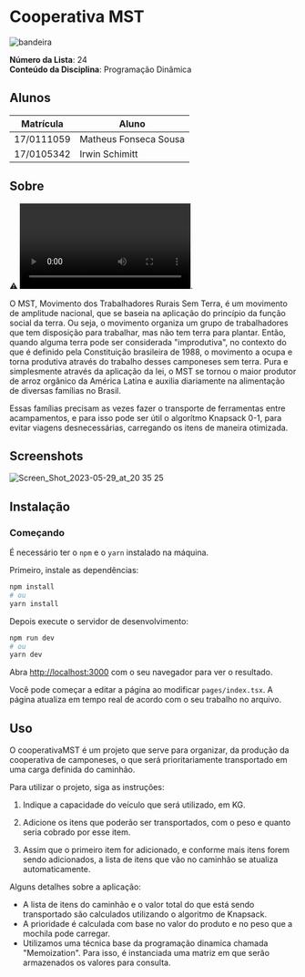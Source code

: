 # Cooperativa MST

![bandeira](https://github.com/projeto-de-algoritmos/Greed_CooperativaMST/assets/54778783/c4cf29ef-ae7f-4dd1-9b55-68c1920f8c66)

**Número da Lista**: 24<br>
**Conteúdo da Disciplina**: Programação Dinâmica<br>

## Alunos

| Matrícula  | Aluno                 |
| ---------- | --------------------- |
| 17/0111059 | Matheus Fonseca Sousa |
| 17/0105342 | Irwin Schimitt        |

## Sobre

⚠️ ![Vídeo com a explicação](./Explica%C3%A7%C3%A3o.mp4).

O MST, Movimento dos Trabalhadores Rurais Sem Terra, é um movimento de amplitude nacional, que se baseia na aplicação do princípio da função social da terra. Ou seja, o movimento organiza um grupo de trabalhadores que tem disposição para trabalhar, mas não tem terra para plantar. Então, quando alguma terra pode ser considerada "improdutiva", no contexto do que é definido pela Constituição brasileira de 1988, o movimento a ocupa e torna produtiva através do trabalho desses camponeses sem terra. Pura e simplesmente através da aplicação da lei, o MST se tornou o maior produtor de arroz orgânico da América Latina e auxilia diariamente na alimentação de diversas famílias no Brasil.

Essas famílias precisam as vezes fazer o transporte de ferramentas entre acampamentos, e para isso pode ser útil o algorítmo Knapsack 0-1, para evitar viagens desnecessárias, carregando os itens de maneira otimizada.

## Screenshots

![Screen_Shot_2023-05-29_at_20 35 25](https://github.com/projeto-de-algoritmos/Greed_CooperativaMST/assets/54778783/96af75e6-7db3-40d3-9ef1-beec6fc9d055)



## Instalação

### Começando

É necessário ter o `npm` e o `yarn` instalado na máquina.

Primeiro, instale as dependências:

```bash
npm install
# ou
yarn install
```

Depois execute o servidor de desenvolvimento:

```bash
npm run dev
# ou
yarn dev
```

Abra [http://localhost:3000](http://localhost:3000) com o seu navegador para ver o resultado.

Você pode começar a editar a página ao modificar `pages/index.tsx`. A página atualiza em tempo real de acordo com o seu trabalho no arquivo.

## Uso

O cooperativaMST é um projeto que serve para organizar, da produção da cooperativa de camponeses, o que será prioritariamente transportado em uma carga definida do caminhão.

Para utilizar o projeto, siga as instruções:

1. Indique a capacidade do veículo que será utilizado, em KG.

2. Adicione os itens que poderão ser transportados, com o peso e quanto seria cobrado por esse item.

3. Assim que o primeiro item for adicionado, e conforme mais itens forem sendo adicionados, a lista de itens que vão no caminhão se atualiza automaticamente.

Alguns detalhes sobre a aplicação:

- A lista de itens do caminhão e o valor total do que está sendo transportado são calculados utilizando o algoritmo de Knapsack.
- A prioridade é calculada com base no valor do produto e no peso que a mochila pode carregar.
- Utilizamos uma técnica base da programação dinamica chamada "Memoization". Para isso, é instanciada uma matriz em que serão armazenados os valores para consulta.
